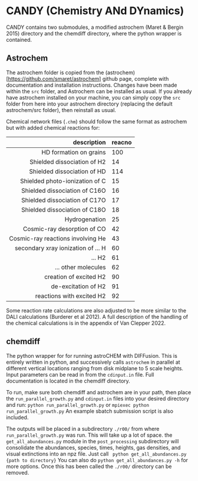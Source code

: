 # CANDY (Chemistry ANd DYnamics)

CANDY contains two submodules, a modified astrochem (Maret & Bergin 2015) directory and the chemdiff directory, where the python wrapper is contained.

## Astrochem

The astrochem folder is copied from the (astrochem)[https://github.com/smaret/astrochem] github page, complete with documentation and installation instructions. Changes have been made within the `src` folder, and Astrochem can be installed as usual. If you already have astrochem installed on your machine, you can simply copy the `src` folder from here into your astrochem directory (replacing the default astrochem/src folder), then reinstall as usual.

Chemical network files (`.chm`) should follow the same format as astrochem but with added chemical reactions for:

|description | reacno|
|------------:|:-------|
| HD formation on grains | 100 |
| Shielded dissociation of H2 | 14 |
| Shielded dissociation of HD | 114 |
| Shielded photo-ionization of C | 15 |
| Shielded dissociation of C16O | 16 |
| Shielded dissociation of C17O | 17 |
| Shielded dissociation of C18O | 18 |
| Hydrogenation | 25 |
| Cosmic-ray desorption of CO | 42 |
| Cosmic-ray reactions involving He | 43 |
| secondary xray ionization of ... H | 60 |
| ... H2 | 61 |
| ... other molecules | 62 |
| creation of excited H2 | 90 |
| de-excitation of H2 | 91 | 
| reactions with excited H2 | 92 |

Some reaction rate calculations are also adjusted to be more similar to the DALI calculations (Burderer et al 2012). A full description of the handling of the chemical calculations is in the appendix of Van Clepper 2022.

## chemdiff

The python wrapper for for running astroCHEM with DIFFusion. This is entirely written in python, and successively calls `astrochem` in parallel at different vertical locations ranging from disk midplane to 5 scale heights. Input parameters can be read in from the `cdinput.in` file. Full documentation is located in the chemdiff directory.

To run, make sure both chemdiff and astrochem are in your path, then place the `run_parallel_growth.py` and `cdinput.in` files into your desired directory and run:	
	```python run_parallel_growth.py```
or
	```mpiexec python run_parallel_growth.py```
An example sbatch submission script is also included.

The outputs will be placed in a subdirectory `./r00/` from where `run_parallel_growth.py` was run. This will take up a lot of space. the `get_all_abundances.py` module in the `post_processing` subdirectory will consolidate the abundances, species, times, heights, gas densities, and visual extinctions into an npz file. Just call
	``` python get_all_abundances.py {path to directory}```
You can also do
	``` python get_all_abundances.py -h ```
for more options. Once this has been called the `./r00/` directory can be removed.